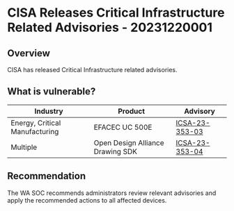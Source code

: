 # CISA Releases Critical Infrastructure Related Advisories - 20231220001

## Overview

CISA has released Critical Infrastructure related advisories.

## What is vulnerable?

| Industry                       | Product                          | Advisory                                                                         |
| ------------------------------ | -------------------------------- | -------------------------------------------------------------------------------- |
| Energy, Critical Manufacturing | EFACEC UC 500E                   | [ICSA-23-353-03](https://www.cisa.gov/news-events/ics-advisories/icsa-23-353-03) |
| Multiple                       | Open Design Alliance Drawing SDK | [ICSA-23-353-04](https://www.cisa.gov/news-events/ics-advisories/icsa-23-353-04) |

## Recommendation

The WA SOC recommends administrators review relevant advisories and apply the recommended actions to all affected devices.
